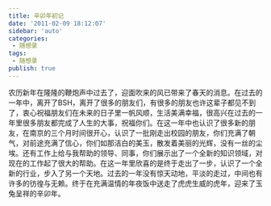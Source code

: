 ```yaml
---
title: 辛卯年初记      
date: '2011-02-09 18:12:07'
sidebar: 'auto'
categories:
 - 随想录
tags:
 - 随想录
publish: true
---
```


农历新年在隆隆的鞭炮声中过去了，迎面吹来的风已带来了春天的消息。在过去的一年中，离开了BSH，离开了很多的朋友们，有很多的朋友也许这辈子都见不到了，衷心祝福朋友们在未来的日子里一帆风顺，生活美满幸福，很高兴在过去的一年里很多朋友都完成了人生的大事，祝福你们。在这一年中也认识了很多新的朋友，在南京的三个月时间很开心，认识了一批刚走出校园的朋友，你们充满了朝气，对前途充满了信心，你们如那洁白的美玉，散发着美丽的光辉，没有一丝的尘埃。还有工作上给与我帮助的领导、同事，你们展示出了一个全新的知识领域，对现在的工作起了很大的帮助。在这一年里欣喜的是终于走出了一步，认识了一个全新的行业，步入了另一个天地。过去的一年没有惊天动地，平淡的走过，中间也有许多的彷徨与无赖。终于在充满温情的年夜饭中送走了虎虎生威的虎年，迎来了玉兔呈祥的辛卯年。

